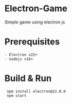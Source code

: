 # Electron-Game
Simple game using electron js

# Prerequisites
```
- Electron v22+
- nodejs v16+
```

# Build & Run
```
 npm install electron@22.0.0
 npm start
```
